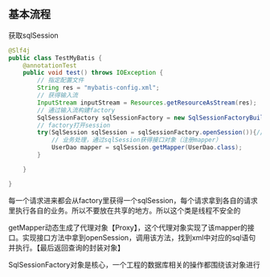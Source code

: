 ## 基本流程

获取sqlSession
```java
@Slf4j
public class TestMyBatis {
    @annotationTest
    public void test() throws IOException {
        // 指定配置文件
        String res = "mybatis-config.xml";
        // 获得输入流
        InputStream inputStream = Resources.getResourceAsStream(res);
        // 通过输入流构建factory
        SqlSessionFactory sqlSessionFactory = new SqlSessionFactoryBuilder().build(inputStream);
        // factory打开session
        try(SqlSession sqlSession = sqlSessionFactory.openSession()){// 实现了closeable
            // 业务处理，通过sqlSession获得接口对象（注册mapper）
            UserDao mapper = sqlSession.getMapper(UserDao.class);
        }

    }

}

```
   每一个请求进来都会从factory里获得一个sqlSession，每个请求拿到各自的请求里执行各自的业务。所以不要放在共享的地方。所以这个类是线程不安全的
   
getMapper动态生成了代理对象【Proxy】，这个代理对象实现了该mapper的接口。实现接口方法中拿到openSession，调用该方法，找到xml中对应的sql语句并执行。【最后返回查询的封装对象】

SqlSessionFactory对象是核心，一个工程的数据库相关的操作都围绕该对象进行